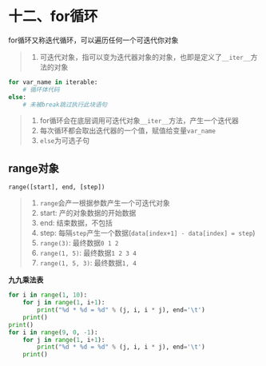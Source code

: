 # 十二、for循环
for循环又称迭代循环，可以遍历任何一个可迭代你对象
> 1. 可迭代对象，指可以变为迭代器对象的对象，也即是定义了`__iter__`方法的对象

```python
for var_name in iterable:
    # 循环体代码
else:
    # 未被break跳过执行此块语句
```
> 1. for循环会在底层调用可迭代对象`__iter__`方法，产生一个迭代器
> 2. 每次循环都会取出迭代器的一个值，赋值给变量`var_name`
> 3. `else`为可选子句

## **range对象**
`range([start], end, [step])`
> 1. `range`会产一根据参数产生一个可迭代对象
> 2. start: 产的对象数据的开始数据
> 3. end: 结束数据，不包括
> 4. step: 每隔`step`产生一个数据(`data[index+1] - data[index] = step`)
> 5. `range(3)`: 最终数据`0 1 2`
> 6. `range(1, 5)`: 最终数据`1 2 3 4`
> 7. `range(1, 5, 3)`: 最终数据`1, 4`

**九九乘法表**
```python
for i in range(1, 10):
    for j in range(1, i+1):
        print("%d * %d = %d" % (j, i, i * j), end='\t')
    print()
print()
for i in range(9, 0, -1):
    for j in range(1, i+1):
        print("%d * %d = %d" % (j, i, i * j), end='\t')
    print()
```